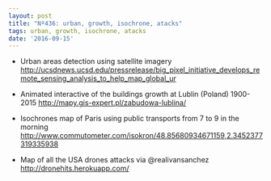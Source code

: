```yaml
---
layout: post
title: "Nº436: urban, growth, isochrone, atacks"
tags: urban, growth, isochrone, atacks
date: '2016-09-15'
---
```


* Urban areas detection using satellite imagery
  http://ucsdnews.ucsd.edu/pressrelease/big_pixel_initiative_develops_remote_sensing_analysis_to_help_map_global_ur

* Animated interactive of the buildings growth at Lublin (Poland) 1900-2015
  http://mapy.gis-expert.pl/zabudowa-lublina/

* Isochrones map of Paris using public transports from 7 to 9 in the morning
  http://www.commutometer.com/isokron/48.85680934671159,2.3452377319335938

* Map of all the USA drones attacks via @realivansanchez
  http://dronehits.herokuapp.com/

